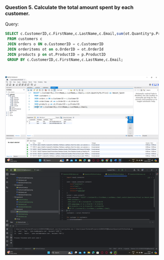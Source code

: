 ### **Question 5. Calculate the total amount spent by each customer.**
Query:<br>
```sql
SELECT c.CustomerID,c.FirstName,c.LastName,c.Email,sum(ot.Quantity*p.Price) as Amount_Spent
 FROM customers c
 JOIN orders o ON o.CustomerID = c.CustomerID
 JOIN orderitems ot on o.OrderID = ot.OrderId
 JOIN products p on ot.ProductID = p.ProductID
 GROUP BY c.CustomerID,c.FirstName,c.LastName,c.Email;
```
<br>

![SqlOutput.png](SQLOutput.png)

![PythonCodeOutput.png](PythonCodeOutput.png)
